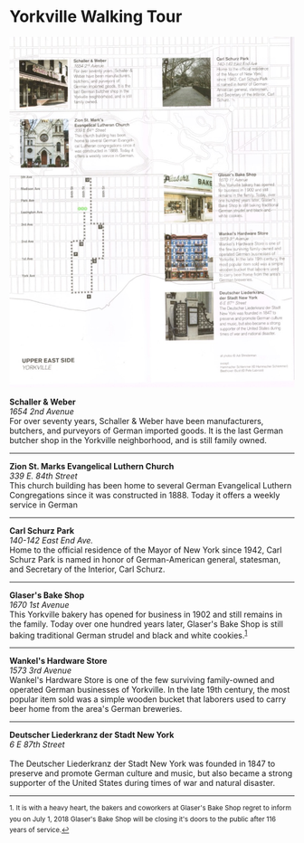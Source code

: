 
Yorkville Walking Tour
===

![German Yorkville Highlights](../images/Yorkvillemap.jpg)


**Schaller & Weber**
<br>*1654 2nd Avenue*
<br>For over seventy years, Schaller & Weber have been manufacturers, butchers, and purveyors of German imported goods. It is the last German butcher shop in the Yorkville neighborhood, and is still family owned.

   ---
   
**Zion St. Marks Evangelical Luthern Church** 
<br>*339 E. 84th Street*
<br>This church building has been home to several German Evangelical Luthern Congregations since it was constructed in 1888. Today it offers a weekly service in German
   
   ---   
   
**Carl Schurz Park**
<br>*140-142 East End Ave.*
<br>Home to the official residence of the Mayor of New York since 1942, Carl Schurz Park is named in honor of German-American general, statesman, and Secretary of the Interior, Carl Schurz.

   ---
   
**Glaser's Bake Shop**
<br>*1670 1st Avenue*
<br>This Yorkville bakery has opened for business in 1902 and still remains in the family. Today over one hundred years later, Glaser's Bake Shop is still baking traditional German strudel and black and white cookies.<sup><a href="#fn1" id="ref1">1</a></sup>

   ---
   
**Wankel's Hardware Store**
<br>*1573 3rd Avenue*
<br>Wankel's Hardware Store is one of the few surviving family-owned and operated German businesses of Yorkville. In the late 19th century, the most popular item sold was a simple wooden bucket that laborers used to carry beer home from the area's German breweries.
   
   ---   
   
**Deutscher Liederkranz der Stadt New York**
<br>*6 E 87th Street*   
<br>The Deutscher Liederkranz der Stadt New York was founded in 1847 to preserve and promote German culture and music, but also became a strong supporter of the United States during times of war and natural disaster.
   
   ---   
   
   
   
<sup id="fn1">1. It is with a heavy heart, the bakers and coworkers at Glaser's Bake Shop regret to inform you on July 1, 2018 Glaser's Bake Shop will be closing it's doors to the public after 116 years of service.<a href="#ref1" title="Jump back to footnote 1 in the text.">↩</a></sup>

